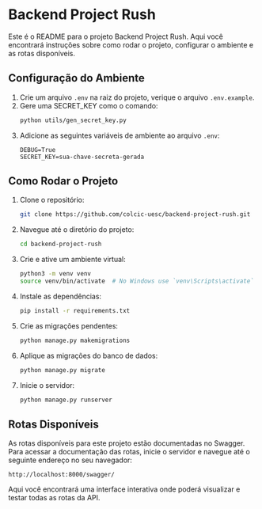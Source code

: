 # Backend Project Rush
Este é o README para o projeto Backend Project Rush. Aqui você encontrará instruções sobre como rodar o projeto, configurar o ambiente e as rotas disponíveis.

## Configuração do Ambiente

1. Crie um arquivo `.env` na raiz do projeto, verique o arquivo `.env.example`.
2. Gere uma SECRET_KEY como o comando:
    ```sh
    python utils/gen_secret_key.py
    ```
3. Adicione as seguintes variáveis de ambiente ao arquivo `.env`:
    ```env
    DEBUG=True
    SECRET_KEY=sua-chave-secreta-gerada
    ```

## Como Rodar o Projeto

1. Clone o repositório:
    ```sh
    git clone https://github.com/colcic-uesc/backend-project-rush.git
    ```
2. Navegue até o diretório do projeto:
    ```sh
    cd backend-project-rush
    ```
3. Crie e ative um ambiente virtual:
    ```sh
    python3 -m venv venv
    source venv/bin/activate  # No Windows use `venv\Scripts\activate`
    ```
4. Instale as dependências:
    ```sh
    pip install -r requirements.txt
    ```
5. Crie as migrações pendentes:
    ```sh
    python manage.py makemigrations
    ```
6. Aplique as migrações do banco de dados:
    ```sh
    python manage.py migrate
    ```
7. Inicie o servidor:
    ```sh
    python manage.py runserver
    ```

## Rotas Disponíveis

As rotas disponíveis para este projeto estão documentadas no Swagger. Para acessar a documentação das rotas, inicie o servidor e navegue até o seguinte endereço no seu navegador:

```
http://localhost:8000/swagger/
```

Aqui você encontrará uma interface interativa onde poderá visualizar e testar todas as rotas da API.
